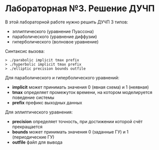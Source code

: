 # Лабораторная №3. Решение ДУЧП

В этой лабораторной работе нужно решить ДУЧП 3 типов:

* эллиптического (уравнение Пуассона)
* параболического (уравнение диффузии)
* гиперболического (волновое уравнение)


Синтаксис вызова:

    > ./parabolic implicit tmax prefix
    > ./hyperbolic implicit tmax prefix
    > ./elliptic precision bounds outfile

Для параболического и гиперболического уравнений:

- __implicit__ может принимать значения 0 (явная схема) и 1 (неявная)
- __tmax__ определяет  промежуток времени, на котором моделируется поведение системы
- __prefix__ префикс выходных данных

Для эллиптического уравнения:

- __precision__ определяет точность, при достижении которой счёт прекращается
- __bounds__ может принимать значения 0 (заданные ГУ) и 1 (периодические ГУ)
- __outfile__ файл для вывода
